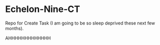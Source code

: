 # Echelon-Nine-CT
Repo for Create Task (I am going to be so sleep deprived these next few months).

AHHHHHHHHHHHHH
